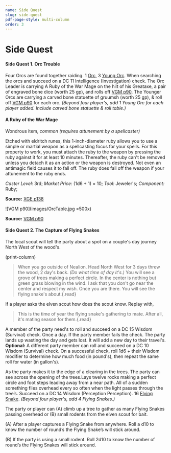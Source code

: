 ```yaml
---
name: Side Quest
slug: side-quest
pdf-page-style: multi-column
order: 3
---
```


# Side Quest

#### Side Quest 1. Orc Trouble

Four Orcs are found together raiding. 1 [Orc](/monster/orc), 3 [Young Orc](/monster/young-orc). When searching the orcs and succeed on a DC 11 Intelligence (Investigation) check. The Orc Leader is carrying A Ruby of the War Mage on the hilt of his Greataxe, a pair of engraved bone dice (worth 25 gp), and rolls off [VGM p90](/images/OrcTable.jpg). The Younger Orcs are carrying a carved bone statuette of gruumsh (worth 25 gp), & roll off [VGM p90](/images/OrcTable.jpg) for each orc. *(Beyond four player's, add 1 Young Orc for each player added. Include carved bone statuette & roll table.)*

#### A Ruby of the War Mage
Wondrous item, *common (requires attunement by a spellcaster)*

Etched with eldritch runes, this 1-inch-diameter ruby allows you to use a simple or martial weapon as a spellcasting focus for your spells. For this property to work, you must attach the ruby to the weapon by pressing the ruby against it for at least 10 minutes. Thereafter, the ruby can't be removed unless you detach it as an action or the weapon is destroyed. Not even an antimagic field causes it to fall off. The ruby does fall off the weapon if your attunement to the ruby ends. 

*Caster Level:* 3rd; *Market Price:* (1d6 + 1) × 10; *Tool:* Jeweler's; *Component:* Ruby;

**Source:** [XGE p138]()

![VGM p90](images/OrcTable.jpg =500x)

**Source:** [VGM p90]()

#### Side Quest 2. The Capture of Flying Snakes
 The local scout will tell the party about a spot on a couple's day journey North West of the wood's.

(print-column)
 
 >When you go outside of Nealion. Head North West for 3 days threw the wood, 2 day's back. *(Do what time of day it's.)* You will see a grove of trees making a perfect circle. In the center is nothing but green grass blowing in the wind. I ask that you don't go near the center and respect my wish. Once you are there. You will see the flying snake's about.{.read}

 If a player asks the elven scout how does the scout know. Replay with,
 
 >This is the time of year the flying snake's gathering to mate. After all, it's mating season for them.{.read}

 A member of the party need's to roll and succeed on a DC 15 Wisdom (Survival) check. Once a day. If the party member fails the check. The party lands up wasting the day and gets lost. It will add a new day to their travel's.
 **Optional:** A different party member can roll and succeed on a DC 10 Wisdom (Survival) check. On a successful check, roll 1d6 + their Wisdom modifier to determine how much food (in pound's), then repeat the same roll for water (in gallon's).
 
 As the party makes it to the edge of a clearing in the trees. The party can see across the opening of the trees.Lays twelve rocks making a perfect circle and foot steps leading away from a near path. All of a sudden something flies overhead every so often when the light passes through the tree’s. Succeed on a DC 14 Wisdom (Perception Perception). 16 [Flying Snake](/monster/flying-snake). *(Beyond four player's, add 4 Flying Snakes.)*

The party or player can (A) climb up a tree to gather as many Flying Snakes passing overhead or (B) small rodents from the elven scout for bait.

(A) After a player captures a Flying Snake from anywhere. Roll a d10 to know the number of round’s the Flying Snake’s will stick around.

(B) If the party is using a small rodent. Roll 2d10 to know the number of round’s the Flying Snakes will stick around.